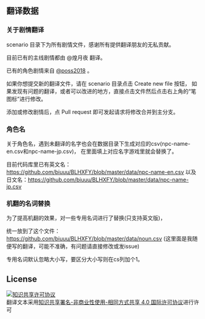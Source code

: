 ## 翻译数据
### 关于剧情翻译
scenario 目录下为所有剧情文件，感谢所有提供翻译朋友的无私贡献。

目前已有的主线剧情都由 @煌月夜 翻译。

已有的角色剧情来自 [@poss2018](https://github.com/poss2018) 。

如果你想提交新的翻译文件，请在 scenario 目录点击 Create new file 按钮，
如果发现有问题的翻译，或者可以改进的地方，直接点击文件然后点击右上角的“笔图标”进行修改。

添加或修改剧情后，点 Pull request 即可发起请求将修改合并到主分支。
    

### 角色名
关于角色名，遇到未翻译的名字也会在数据目录下生成对应的csv(npc-name-en.csv和npc-name-jp.csv)，
在里面填上对应名字游戏里就会替换了。

目前代码库里已有英文名：https://github.com/biuuu/BLHXFY/blob/master/data/npc-name-en.csv 以及日文名：https://github.com/biuuu/BLHXFY/blob/master/data/npc-name-jp.csv

### 机翻的名词替换
为了提高机翻的效果，对一些专用名词进行了替换(只支持英文版)，

统一放到了这个文件：https://github.com/biuuu/BLHXFY/blob/master/data/noun.csv (这里面是我随便写的翻译，可能不准确，有问题请直接修改或发issue)

专用名词默认忽略大小写，要区分大小写则在cs列加个1。

## License
<a rel="license" href="http://creativecommons.org/licenses/by-nc-sa/4.0/"><img alt="知识共享许可协议" style="border-width:0" src="https://i.creativecommons.org/l/by-nc-sa/4.0/88x31.png" /></a><br />翻译文本采用<a rel="license" href="http://creativecommons.org/licenses/by-nc-sa/4.0/">知识共享署名-非商业性使用-相同方式共享 4.0 国际许可协议</a>进行许可
